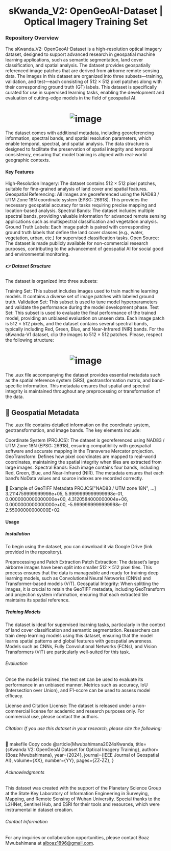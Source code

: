 # <h1 align="center">  <b>sKwanda_V2: OpenGeoAI-Dataset | Optical Imagery Training Set</b><br></h1>
### Repository Overview
The sKwanda_V2: OpenGeoAI-Dataset is a high-resolution optical imagery dataset, designed to support advanced research in geospatial machine learning applications, such as semantic segmentation, land cover classification, and spatial analysis. The dataset provides geospatially referenced image patches that are derived from airborne remote sensing data. The images in this dataset are organized into three subsets—training, validation, and test—each consisting of 512 × 512 pixel patches along with their corresponding ground truth (GT) labels. This dataset is specifically curated for use in supervised learning tasks, enabling the development and evaluation of cutting-edge models in the field of geospatial AI.

# <h1 align="center">  <b>![image](https://github.com/user-attachments/assets/cfaba4c7-0114-4548-bba2-9c6328daeee2)</b><br></h1>
The dataset comes with additional metadata, including georeferencing information, spectral bands, and spatial resolution parameters, which enable temporal, spectral, and spatial analysis. The data structure is designed to facilitate the preservation of spatial integrity and temporal consistency, ensuring that model training is aligned with real-world geographic contexts.

#### Key Features
High-Resolution Imagery: The dataset contains 512 × 512 pixel patches, suitable for fine-grained analysis of land cover and spatial features.
Geospatial Referencing: All images are georeferenced using the NAD83 / UTM Zone 18N coordinate system (EPSG: 26918). This provides the necessary geospatial accuracy for tasks requiring precise mapping and location-based analysis.
Spectral Bands: The dataset includes multiple spectral bands, providing valuable information for advanced remote sensing applications such as multispectral classification and vegetation analysis.
Ground Truth Labels: Each image patch is paired with corresponding ground truth labels that define the land cover classes (e.g., water, vegetation, urban, etc.) for supervised classification tasks.
Open Source: The dataset is made publicly available for non-commercial research purposes, contributing to the advancement of geospatial AI for social good and environmental monitoring.
##### 👉 Dataset Structure
The dataset is organized into three subsets:

Training Set: This subset includes images used to train machine learning models. It contains a diverse set of image patches with labeled ground truth.
Validation Set: This subset is used to tune model hyperparameters and validate the performance during the model development phase.
Test Set: This subset is used to evaluate the final performance of the trained model, providing an unbiased evaluation on unseen data.
Each image patch is 512 × 512 pixels, and the dataset contains several spectral bands, typically including Red, Green, Blue, and Near-Infrared (NIR) bands.
For the sKwanda-V1 dataset, clip the images to 512 × 512 patches. Please, respect the following structure:
# <h1 align="center">  <b>![image](https://github.com/user-attachments/assets/0a1974ca-ed0d-4bfb-b622-2db015faccfa)</b><br></h1>

The .aux file accompanying the dataset provides essential metadata such as the spatial reference system (SRS), geotransformation matrix, and band-specific information. This metadata ensures that spatial and spectral integrity is maintained throughout any preprocessing or transformation of the data.

## 💬 Geospatial Metadata
The .aux file contains detailed information on the coordinate system, geotransformation, and image bands. The key elements include:

Coordinate System (PROJCS): The dataset is georeferenced using NAD83 / UTM Zone 18N (EPSG: 26918), ensuring compatibility with geospatial software and accurate mapping in the Transverse Mercator projection.
GeoTransform: Defines how pixel coordinates are mapped to real-world coordinates, maintaining the spatial integrity when tiles are extracted from large images.
Spectral Bands: Each image contains four bands, including Red, Green, Blue, and Near-Infrared (NIR). The metadata ensures that each band’s NoData values and source indexes are recorded correctly.

🔭 Example of GeoTIFF Metadata
<SRS dataAxisToSRSAxisMapping="1,2">PROJCS["NAD83 / UTM zone 18N", ...]</SRS>
<GeoTransform> 3.2114759999999998e+05, 5.9999999999999998e-01, 0.0000000000000000e+00, 4.3120584000000004e+06, 0.0000000000000000e+00, -5.9999999999999998e-01</GeoTransform>
<PAMRasterBand band="1">
    <NoDataValue>2.55000000000000E+02</NoDataValue>
</PAMRasterBand>

#### Usage
##### Installation
To begin using the dataset, you can download it via Google Drive (link provided in the repository).

Preprocessing and Patch Extraction
Patch Extraction: The dataset’s large airborne images have been split into smaller 512 × 512 pixel tiles. This process ensures that the data is manageable and ready for training deep learning models, such as Convolutional Neural Networks (CNNs) and Transformer-based models (ViT).
Geospatial Integrity: When splitting the images, it is crucial to retain the GeoTIFF metadata, including GeoTransform and projection system information, ensuring that each extracted tile maintains its spatial reference.
##### Training Models
The dataset is ideal for supervised learning tasks, particularly in the context of land cover classification and semantic segmentation. Researchers can train deep learning models using this dataset, ensuring that the model learns spatial patterns and global features with geospatial awareness. Models such as CNNs, Fully Convolutional Networks (FCNs), and Vision Transformers (ViT) are particularly well-suited for this task.

###### Evaluation
Once the model is trained, the test set can be used to evaluate its performance in an unbiased manner. Metrics such as accuracy, IoU (Intersection over Union), and F1-score can be used to assess model efficacy.

License and Citation
License: The dataset is released under a non-commercial license for academic and research purposes only. For commercial use, please contact the authors.

###### Citation: If you use this dataset in your research, please cite the following:

📃 makefile
Copy code
@article{Mwubahimana2024sKwanda,
title={sKwanda V2: OpenGeoAI Dataset for Optical Imagery Training},
author={Boaz Mwubahimana},
year={2024},
journal={IEEE Journal of Geospatial AI},
volume={XX},
number={YY},
pages={ZZ-ZZ},
}


###### Acknowledgments
This dataset was created with the support of the Planetary Science Group at the State Key Laboratory of Information Engineering in Surveying, Mapping, and Remote Sensing of Wuhan University. Special thanks to the L2HNet, Sentinel Hub, and ESRI for their tools and resources, which were instrumental in dataset creation.

###### Contact Information
For any inquiries or collaboration opportunities, please contact Boaz Mwubahimana at aiboaz1896@gmail.com.
